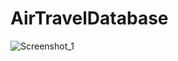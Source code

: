 # AirTravelDatabase
![Screenshot_1](https://github.com/Sashok9203/AirTravelDatabase/assets/56803757/0f30b506-37da-45f9-abca-72f6cd041ec2)
